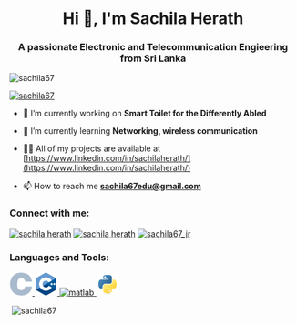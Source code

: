 <h1 align="center">Hi 👋, I'm Sachila Herath</h1>
<h3 align="center">A passionate Electronic and Telecommunication Engieering from Sri Lanka</h3>

<p align="left"> <img src="https://komarev.com/ghpvc/?username=sachila67&label=Profile%20views&color=0e75b6&style=flat" alt="sachila67" /> </p>

<p align="left"> <a href="https://github.com/ryo-ma/github-profile-trophy"><img src="https://github-profile-trophy.vercel.app/?username=sachila67" alt="sachila67" /></a> </p>

- 🔭 I’m currently working on **Smart Toilet for the Differently Abled**

- 🌱 I’m currently learning **Networking, wireless communication**

- 👨‍💻 All of my projects are available at [https://www.linkedin.com/in/sachilaherath/](https://www.linkedin.com/in/sachilaherath/)

- 📫 How to reach me **sachila67edu@gmail.com**

<h3 align="left">Connect with me:</h3>
<p align="left">
<a href="https://linkedin.com/in/sachila herath" target="blank"><img align="center" src="https://raw.githubusercontent.com/rahuldkjain/github-profile-readme-generator/master/src/images/icons/Social/linked-in-alt.svg" alt="sachila herath" height="30" width="40" /></a>
<a href="https://fb.com/sachila herath" target="blank"><img align="center" src="https://raw.githubusercontent.com/rahuldkjain/github-profile-readme-generator/master/src/images/icons/Social/facebook.svg" alt="sachila herath" height="30" width="40" /></a>
<a href="https://instagram.com/sachila67_jr" target="blank"><img align="center" src="https://raw.githubusercontent.com/rahuldkjain/github-profile-readme-generator/master/src/images/icons/Social/instagram.svg" alt="sachila67_jr" height="30" width="40" /></a>
</p>

<h3 align="left">Languages and Tools:</h3>
<p align="left"> <a href="https://www.cprogramming.com/" target="_blank" rel="noreferrer"> <img src="https://raw.githubusercontent.com/devicons/devicon/master/icons/c/c-original.svg" alt="c" width="40" height="40"/> </a> <a href="https://www.w3schools.com/cpp/" target="_blank" rel="noreferrer"> <img src="https://raw.githubusercontent.com/devicons/devicon/master/icons/cplusplus/cplusplus-original.svg" alt="cplusplus" width="40" height="40"/> </a> <a href="https://www.mathworks.com/" target="_blank" rel="noreferrer"> <img src="https://upload.wikimedia.org/wikipedia/commons/2/21/Matlab_Logo.png" alt="matlab" width="40" height="40"/> </a> <a href="https://www.python.org" target="_blank" rel="noreferrer"> <img src="https://raw.githubusercontent.com/devicons/devicon/master/icons/python/python-original.svg" alt="python" width="40" height="40"/> </a> </p>

<p>&nbsp;<img align="center" src="https://github-readme-stats.vercel.app/api?username=sachila67&show_icons=true&locale=en" alt="sachila67" /></p>

